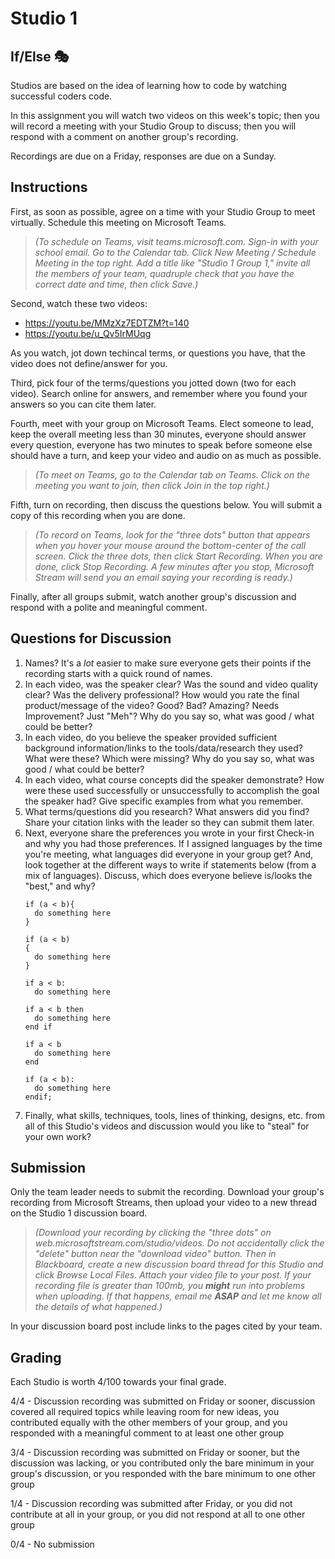 # Studio 1

## If/Else 🎭

Studios are based on the idea of learning how to code by watching successful coders code.

In this assignment you will watch two videos on this week's topic; then you will record a meeting with your Studio Group to discuss; then you will respond with a comment on another group's recording.

Recordings are due on a Friday, responses are due on a Sunday.

## Instructions

First, as soon as possible, agree on a time with your Studio Group to meet virtually. Schedule this meeting on Microsoft Teams.

> *(To schedule on Teams, visit teams.microsoft.com. Sign-in with your school email. Go to the Calendar tab. Click New Meeting / Schedule Meeting in the top right. Add a title like "Studio 1 Group 1," invite all the members of your team, quadruple check that you have the correct date and time, then click Save.)*

Second, watch these two videos:

- <https://youtu.be/MMzXz7EDTZM?t=140>
- <https://youtu.be/u_Qv5IrMUqg>
 
As you watch, jot down techincal terms, or questions you have, that the video does not define/answer for you.

Third, pick four of the terms/questions you jotted down (two for each video). Search online for answers, and remember where you found your answers so you can cite them later.

Fourth, meet with your group on Microsoft Teams. Elect someone to lead, keep the overall meeting less than 30 minutes, everyone should answer every question, everyone has two minutes to speak before someone else should have a turn, and keep your video and audio on as much as possible.

> *(To meet on Teams, go to the Calendar tab on Teams. Click on the meeting you want to join, then click Join in the top right.)*

Fifth, turn on recording, then discuss the questions below. You will submit a copy of this recording when you are done.

> *(To record on Teams, look for the "three dots" button that appears when you hover your mouse around the bottom-center of the call screen. Click the three dots, then click Start Recording. When you are done, click Stop Recording. A few minutes after you stop, Microsoft Stream will send you an email saying your recording is ready.)*

Finally, after all groups submit, watch another group's discussion and respond with a polite and meaningful comment.

## Questions for Discussion

1. Names? It's a *lot* easier to make sure everyone gets their points if the recording starts with a quick round of names.
2. In each video, was the speaker clear? Was the sound and video quality clear? Was the delivery professional? How would you rate the final product/message of the video? Good? Bad? Amazing? Needs Improvement? Just "Meh"? Why do you say so, what was good / what could be better?
3. In each video, do you believe the speaker provided sufficient background information/links to the tools/data/research they used? What were these? Which were missing? Why do you say so, what was good / what could be better?
4. In each video, what course concepts did the speaker demonstrate? How were these used successfully or unsuccessfully to accomplish the goal the speaker had? Give specific examples from what you remember.
5. What terms/questions did you research? What answers did you find? Share your citation links with the leader so they can submit them later.
6. Next, everyone share the preferences you wrote in your first Check-in and why you had those preferences. If I assigned languages by the time you're meeting, what languages did everyone in your group get? And, look together at the different ways to write if statements below (from a mix of languages). Discuss, which does everyone believe is/looks the "best," and why?
   ```
   if (a < b){
     do something here
   }

   if (a < b)
   {
     do something here
   }

   if a < b:
     do something here

   if a < b then
     do something here
   end if

   if a < b
     do something here
   end

   if (a < b):
     do something here
   endif;
   ```
7. Finally, what skills, techniques, tools, lines of thinking, designs, etc. from all of this Studio's videos and discussion would you like to "steal" for your own work?

## Submission

Only the team leader needs to submit the recording. Download your group's recording from Microsoft Streams, then upload your video to a new thread on the Studio 1 discussion board.

> *(Download your recording by clicking the "three dots" on web.microsoftstream.com/studio/videos. Do not accidentally click the "delete" button near the "download video" button. Then in Blackboard, create a new discussion board thread for this Studio and click Browse Local Files. Attach your video file to your post. If your recording file is greater than 100mb, you __might__ run into problems when uploading. If that happens, email me __ASAP__ and let me know all the details of what happened.)*

In your discussion board post include links to the pages cited by your team.

## Grading

Each Studio is worth 4/100 towards your final grade.

4/4 - Discussion recording was submitted on Friday or sooner, discussion covered all required topics while leaving room for new ideas, you contributed equally with the other members of your group, and you responded with a meaningful comment to at least one other group

3/4 - Discussion recording was submitted on Friday or sooner, but the discussion was lacking, or you contributed only the bare minimum in your group's discussion, or you responded with the bare minimum to one other group

1/4 - Discussion recording was submitted after Friday, or you did not contribute at all in your group, or you did not respond at all to one other group

0/4 - No submission